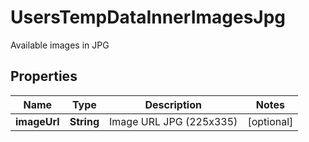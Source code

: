 

# UsersTempDataInnerImagesJpg

Available images in JPG

## Properties

| Name | Type | Description | Notes |
|------------ | ------------- | ------------- | -------------|
|**imageUrl** | **String** | Image URL JPG (225x335) |  [optional] |



